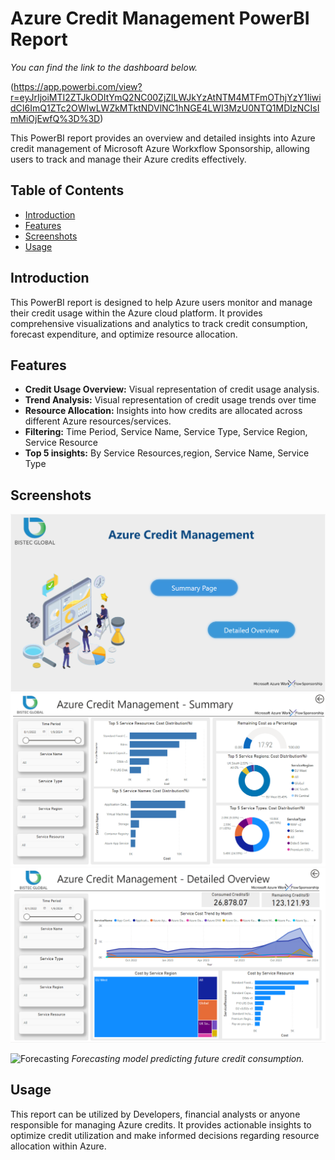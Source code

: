 # Azure Credit Management PowerBI Report

*You can find the link to the dashboard below.*

(https://app.powerbi.com/view?r=eyJrIjoiMTI2ZTJkODItYmQ2NC00ZjZlLWJkYzAtNTM4MTFmOThjYzY1IiwidCI6ImQ1ZTc2OWIwLWZkMTktNDVlNC1hNGE4LWI3MzU0NTQ1MDIzNCIsImMiOjEwfQ%3D%3D)


This PowerBI report provides an overview and detailed insights into Azure credit management of Microsoft Azure Workxflow Sponsorship, allowing users to track and manage their Azure credits effectively.

## Table of Contents
- [Introduction](#introduction)
- [Features](#features)
- [Screenshots](#screenshots)
- [Usage](#usage)


## Introduction

This PowerBI report is designed to help Azure users monitor and manage their credit usage within the Azure cloud platform. It provides comprehensive visualizations and analytics to track credit consumption, forecast expenditure, and optimize resource allocation.

## Features

- **Credit Usage Overview:** Visual representation of credit usage analysis.
- **Trend Analysis:** Visual representation of credit usage trends over time
- **Resource Allocation:** Insights into how credits are allocated across different Azure resources/services.
- **Filtering:** Time Period, Service Name, Service Type, Service Region, Service Resource
- **Top 5 insights:** By Service Resources,region, Service Name, Service Type

## Screenshots

![Home Page](https://github.com/PoojaniSenara/Azure-Credit-Management/blob/main/Home.png)
![Summary Page](https://github.com/PoojaniSenara/Azure-Credit-Management/blob/main/Summary.png)
![Overview Page](https://github.com/PoojaniSenara/Azure-Credit-Management/blob/main/Overview.png)


![Forecasting](/screenshots/forecast.png)
*Forecasting model predicting future credit consumption.*

## Usage

This report can be utilized by Developers, financial analysts or anyone responsible for managing Azure credits. It provides actionable insights to optimize credit utilization and make informed decisions regarding resource allocation within Azure.


